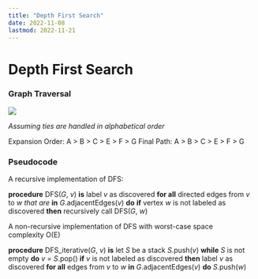 ```yaml
---
title: "Depth First Search"
date: 2022-11-08
lastmod: 2022-11-21
---
```

# Depth First Search

### Graph Traversal
![](https://i.imgur.com/syk9okN.png)

_Assuming ties are handled in alphabetical order_

Expansion Order:
A > B > C > E > F > G
Final Path:
A > B > C > E > F > G 
### Pseudocode
A recursive implementation of DFS:

**procedure** DFS(_G_, _v_) **is**
    label _v_ as discovered
    **for all** directed edges from _v_ to _w that are_ **in** _G_.adjacentEdges(_v_) **do**
        **if** vertex _w_ is not labeled as discovered **then**
            recursively call DFS(_G_, _w_)

A non-recursive implementation of DFS with worst-case space complexity O(E)

**procedure** DFS_iterative(_G_, _v_) **is**
    let _S_ be a stack
    _S_.push(_v_)
    **while** _S_ is not empty **do**
        _v_ = _S_.pop()
        **if** _v_ is not labeled as discovered **then**
            label _v_ as discovered
            **for all** edges from _v_ to _w_ **in** _G_.adjacentEdges(_v_) **do** 
                _S_.push(_w_)

